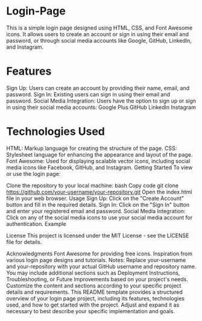 # Login-Page

This is a simple login page designed using HTML, CSS, and Font Awesome icons. It allows users to create an account or sign in using their email and password, or through social media accounts like Google, GitHub, LinkedIn, and Instagram.

# Features
Sign Up: Users can create an account by providing their name, email, and password.
Sign In: Existing users can sign in using their email and password.
Social Media Integration: Users have the option to sign up or sign in using their social media accounts:
Google Plus
GitHub
LinkedIn
Instagram
# Technologies Used
HTML: Markup language for creating the structure of the page.
CSS: Stylesheet language for enhancing the appearance and layout of the page.
Font Awesome: Used for displaying scalable vector icons, including social media icons like Facebook, GitHub, and Instagram.
Getting Started
To view or use the login page:

Clone the repository to your local machine:
bash
Copy code
git clone https://github.com/your-username/your-repository.git
Open the index.html file in your web browser.
Usage
Sign Up: Click on the "Create Account" button and fill in the required details.
Sign In: Click on the "Sign In" button and enter your registered email and password.
Social Media Integration: Click on any of the social media icons to use your social media account for authentication.
Example

License
This project is licensed under the MIT License - see the LICENSE file for details.

Acknowledgments
Font Awesome for providing free icons.
Inspiration from various login page designs and tutorials.
Notes:
Replace your-username and your-repository with your actual GitHub username and repository name.
You may include additional sections such as Deployment Instructions, Troubleshooting, or Future Improvements based on your project's needs.
Customize the content and sections according to your specific project details and requirements.
This README template provides a structured overview of your login page project, including its features, technologies used, and how to get started with the project. Adjust and expand it as necessary to best describe your specific implementation and goals.

